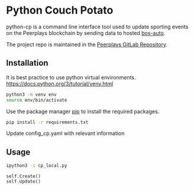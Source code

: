 # Python Couch Potato

python-cp is a command line interface tool used to update sporting events on the Peerplays blockchain by sending data to hosted [bos-auto](https://gitlab.com/PBSA/PeerplaysIO/bos/bos-auto).

The project repo is maintained in the [Peerplays GitLab Repository](https://gitlab.com/PBSA/PeerplaysIO/tools-libs/python-cp).

## Installation

It is best practice to use python virtual environments. https://docs.python.org/3/tutorial/venv.html

```bash
python3 -m venv env
source env/bin/activate
```
Use the package manager [pip](https://pip.pypa.io/en/stable/) to install the required packages.

```bash
pip install -r requirements.txt
```

Update config_cp.yaml with relevant information

## Usage
```bash
ipython3 -i cp_local.py
```
```
self.Create()
self.Update()
```
